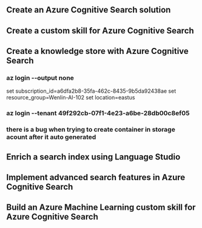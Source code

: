 ## Create an Azure Cognitive Search solution
## Create a custom skill for Azure Cognitive Search
## Create a knowledge store with Azure Cognitive Search
### az login --output none 
set subscription_id=a6dfa2b8-35fa-462c-8435-9b5da92438ae
set resource_group=Wenlin-AI-102
set location=eastus
### az login --tenant 49f292cb-07f1-4e23-a6be-28db00c8ef05
### there is a bug when trying to create container in storage acount after it auto generated
## Enrich a search index using Language Studio
## Implement advanced search features in Azure Cognitive Search
## Build an Azure Machine Learning custom skill for Azure Cognitive Search